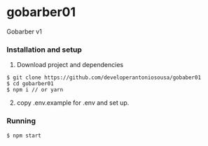 # gobarber01

Gobarber v1

### Installation and setup

1. Download project and dependencies

```
$ git clone https://github.com/developerantoniosousa/gobaber01
$ cd gobarber01
$ npm i // or yarn
```

2. copy .env.example for .env and set up.

### Running

```
$ npm start
```
